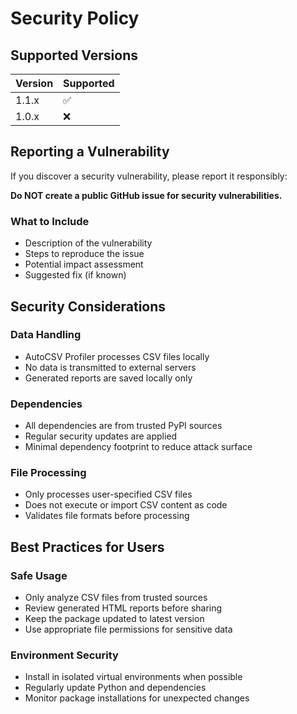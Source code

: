# Security Policy

## Supported Versions

| Version | Supported          |
| ------- | ------------------ |
| 1.1.x   | :white_check_mark: |
| 1.0.x   | :x:                |

## Reporting a Vulnerability

If you discover a security vulnerability, please report it responsibly:

**Do NOT create a public GitHub issue for security vulnerabilities.**



### What to Include
- Description of the vulnerability
- Steps to reproduce the issue
- Potential impact assessment
- Suggested fix (if known)


## Security Considerations

### Data Handling
- AutoCSV Profiler processes CSV files locally
- No data is transmitted to external servers
- Generated reports are saved locally only

### Dependencies
- All dependencies are from trusted PyPI sources
- Regular security updates are applied
- Minimal dependency footprint to reduce attack surface

### File Processing
- Only processes user-specified CSV files
- Does not execute or import CSV content as code
- Validates file formats before processing

## Best Practices for Users

### Safe Usage
- Only analyze CSV files from trusted sources
- Review generated HTML reports before sharing
- Keep the package updated to latest version
- Use appropriate file permissions for sensitive data

### Environment Security
- Install in isolated virtual environments when possible
- Regularly update Python and dependencies
- Monitor package installations for unexpected changes
